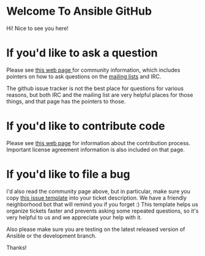 Welcome To Ansible GitHub
=========================

Hi! Nice to see you here!

If you'd like to ask a question
===============================

Please see [this web page ](http://docs.ansible.com/community.html) for community information, which includes pointers on how to ask questions on the [mailing lists](http://docs.ansible.com/community.html#mailing-list-information) and IRC.  

The github issue tracker is not the best place for questions for various reasons, but both IRC and the mailing list are very helpful places for those things, and that page has the pointers to those.

If you'd like to contribute code
================================

Please see [this web page](http://docs.ansible.com/community.html) for information about the contribution process.  Important license agreement information is also included on that page.

If you'd like to file a bug
===========================

I'd also read the community page above, but in particular, make sure you copy [this issue template](https://github.com/ansible/ansible/blob/devel/ISSUE_TEMPLATE.md) into your ticket description.  We have a friendly neighborhood bot that will remind you if you forget :)  This template helps us organize tickets faster and prevents asking some repeated questions, so it's very helpful to us and we appreciate your help with it.

Also please make sure you are testing on the latest released version of Ansible or the development branch.

Thanks!


